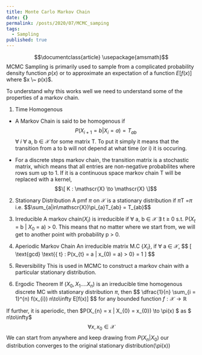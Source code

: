 ```yaml
---
title: Monte Carlo Markov Chain
date: {}
permalink: /posts/2020/07/MCMC_samping
tags:
  - Sampling
published: true
---
```

$$\documentclass{article}
\usepackage{amsmath}$$
MCMC Sampling is primarily used to sample from a complicated probability density function $p(x)$ or to approximate an expectation of a function $E[f(x)]$ where $x \~ p(x)$.

To understand why this works well we need to understand some of the properties of a markov chain.

1. Time Homogenous
  - A Markov Chain is said to be homogenous if  $$P(X_{i + 1} = b | X_{i} = a) = T_{ab}$$ $\forall$ $i$ $\forall$ a, b $\in$ $\mathscr{X}$ for some matrix T. To put it simply it means that the transition from a to b will not depend at what time (or i) it is occuring.

  - For a discrete steps markov chain, the transition matrix is a stochastic matrix, which means that all entries are non-negative probabilites where rows sum up to 1. If it is a continuous space markov chain T will be replaced with a kernel, 
  $$\[ K : \mathscr{X} \to \mathscr{X} \]$$

2. Stationary Distribution
A pmf $\pi$ on $\mathscr{X}$ is a stationary distribution if $\pi$T =$\pi$ i.e. $$\sum_{a|in\mathscr{X})\pi_{a}T_{ab} = T_{ab}$$

3. Irreducible 
A markov chain($X_{i}$) is irreducible if $\forall$ a, b $\in$ $\mathscr{X}$ $\exists$ t $\geq$ 0 s.t. P($X_{t}$ = b | $X_{0}$ = a) > 0. This means that no matter where we start from, we will get to another point with probability p > 0.

4. Aperiodic Markov Chain 
An irreducible matrix M.C {$X_{i}$}, if $\forall$ a $\in$ $\mathscr{X}$,
$$ \[ \text{gcd} \text{{ t} : P(x_{t} = a | x_{0) = a) > 0} = 1 \] $$

5. Reversibility 
This is used in MCMC to construct a markov chain with a particular stationary distribution.

6. Ergodic Theorem 
  If $(X_{0}, X_{1}.... X_{n})$ is an irreducible time homogenous discrete MC with stationary distribution $\pi$, then 
  $$ \dfrac{1}{n} \sum_{i = 1}^{n) f(x_{i}) n\to\infty E[f(x)] $$  for any bounded function $f : \mathscr{X}\to\mathbb{R}$

  If further, it is aperiodic, then 
  $P(X_{n} = x | X_{0} = x_{0}) \to \pi(x) $ as $ n\to\infty$ $$\forall x, x_{0} \in \mathscr{X}$$
  We can start from anywhere and keep drawing from $P(X_{n} | X_{0})$ our distribution converges to the original stationary distribution(\pi(x))
